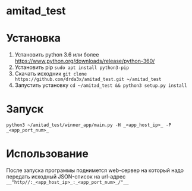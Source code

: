 # amitad_test

# Установка
1. Установить python 3.6 или более https://www.python.org/downloads/release/python-360/
1. Установить pip
```sudo apt install python3-pip```
1. Скачать исходник 
```git clone https://github.com/drda3x/amitad_test.git ~/amitad_test```
1. Запустить установку
```cd ~/amitad_test && python3 setup.py install```

# Запуск
`python3 ~/amitad_test/winner_app/main.py -H _<app_host_ip>_ -P _<app_port_num>_`

# Использование
После запуска программы поднимется web-сервер на который надо передать исходный JSON-список на
url-адрес `__"http//:_<app_host_ip>_:_<app_port_num>_/"__`
